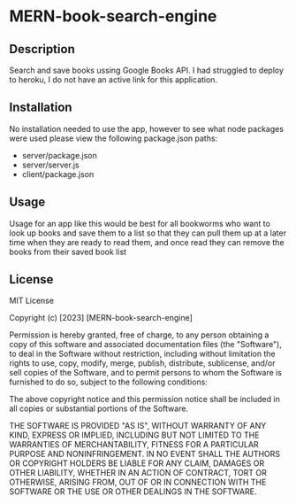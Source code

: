 # MERN-book-search-engine


## Description
Search and save books ussing Google Books API. I had struggled to deploy to heroku, I do not have an active link for this application.

## Installation
No installation needed to use the app, however to see what node packages were used please view the following package.json paths:
 - server/package.json
 - server/server.js
 - client/package.json


## Usage
Usage for an app like this would be best for all bookworms who want to look up books and save them to a list so that they can pull them up at a later time when they are ready to read them, and once read they can remove the books from their saved book list


## License
MIT License

Copyright (c) [2023] [MERN-book-search-engine]

Permission is hereby granted, free of charge, to any person obtaining a copy
of this software and associated documentation files (the "Software"), to deal
in the Software without restriction, including without limitation the rights
to use, copy, modify, merge, publish, distribute, sublicense, and/or sell
copies of the Software, and to permit persons to whom the Software is
furnished to do so, subject to the following conditions:

The above copyright notice and this permission notice shall be included in all
copies or substantial portions of the Software.

THE SOFTWARE IS PROVIDED "AS IS", WITHOUT WARRANTY OF ANY KIND, EXPRESS OR
IMPLIED, INCLUDING BUT NOT LIMITED TO THE WARRANTIES OF MERCHANTABILITY,
FITNESS FOR A PARTICULAR PURPOSE AND NONINFRINGEMENT. IN NO EVENT SHALL THE
AUTHORS OR COPYRIGHT HOLDERS BE LIABLE FOR ANY CLAIM, DAMAGES OR OTHER
LIABILITY, WHETHER IN AN ACTION OF CONTRACT, TORT OR OTHERWISE, ARISING FROM,
OUT OF OR IN CONNECTION WITH THE SOFTWARE OR THE USE OR OTHER DEALINGS IN THE
SOFTWARE.
